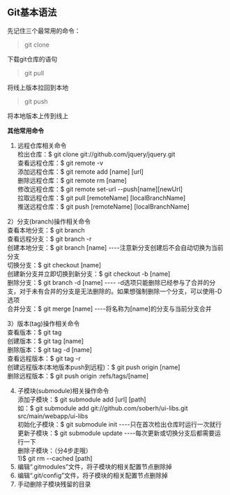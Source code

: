 ## Git基本语法

先记住三个最常用的命令：

>git clone
  
下载git仓库的语句

>git pull

将线上版本拉回到本地

>git push

将本地版本上传到线上 

**其他常用命令**

1) 远程仓库相关命令  
检出仓库：$ git clone git://github.com/jquery/jquery.git  
查看远程仓库：$ git remote -v  
添加远程仓库：$ git remote add [name] [url]  
删除远程仓库：$ git remote rm [name]  
修改远程仓库：$ git remote set-url --push[name][newUrl]  
拉取远程仓库：$ git pull [remoteName] [localBranchName]  
推送远程仓库：$ git push [remoteName] [localBranchName]  
  
2）分支(branch)操作相关命令  
查看本地分支：$ git branch  
查看远程分支：$ git branch -r  
创建本地分支：$ git branch [name] ----注意新分支创建后不会自动切换为当前分支  
切换分支：$ git checkout [name]  
创建新分支并立即切换到新分支：$ git checkout -b [name]  
删除分支：$ git branch -d [name] ---- -d选项只能删除已经参与了合并的分支，对于未有合并的分支是无法删除的。如果想强制删除一个分支，可以使用-D选项  
合并分支：$ git merge [name] ----将名称为[name]的分支与当前分支合并  

3）版本(tag)操作相关命令  
查看版本：$ git tag  
创建版本：$ git tag [name]  
删除版本：$ git tag -d [name]  
查看远程版本：$ git tag -r  
创建远程版本(本地版本push到远程)：$ git push origin [name]  
删除远程版本：$ git push origin :refs/tags/[name]  

4) 子模块(submodule)相关操作命令  
添加子模块：$ git submodule add [url] [path]  
如：$ git submodule add git://github.com/soberh/ui-libs.git src/main/webapp/ui-libs  
初始化子模块：$ git submodule init ----只在首次检出仓库时运行一次就行  
更新子模块：$ git submodule update ----每次更新或切换分支后都需要运行一下  
删除子模块：（分4步走哦）  
1)$ git rm --cached [path]  
2) 编辑“.gitmodules”文件，将子模块的相关配置节点删除掉  
3) 编辑“.git/config”文件，将子模块的相关配置节点删除掉  
4) 手动删除子模块残留的目录  




